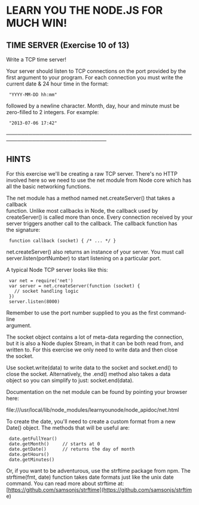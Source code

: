 # LEARN YOU THE NODE.JS FOR MUCH WIN!  

## TIME SERVER (Exercise 10 of 13)  

  Write a TCP time server!  

  Your server should listen to TCP connections on the port provided by the  
  first argument to your program. For each connection you must write the  
  current date & 24 hour time in the format:  

     "YYYY-MM-DD hh:mm"  

  followed by a newline character. Month, day, hour and minute must be  
  zero-filled to 2 integers. For example:  

     "2013-07-06 17:42"  

 ─────────────────────────────────────────────────────────────────────────────  

## HINTS  

  For this exercise we'll be creating a raw TCP server. There's no HTTP  
  involved here so we need to use the net module from Node core which has  
  all the basic networking functions.  

  The net module has a method named net.createServer() that takes a callback  
  function. Unlike most callbacks in Node, the callback used by  
  createServer() is called more than once. Every connection received by your  
  server triggers another call to the callback. The callback function has  
  the signature:  

     function callback (socket) { /* ... */ }  

  net.createServer() also returns an instance of your server. You must call  
  server.listen(portNumber) to start listening on a particular port.  

  A typical Node TCP server looks like this:  

     var net = require('net')  
     var server = net.createServer(function (socket) {  
       // socket handling logic  
     })  
     server.listen(8000)  

  Remember to use the port number supplied to you as the first command-line  
  argument.  

  The socket object contains a lot of meta-data regarding the connection,  
  but it is also a Node duplex Stream, in that it can be both read from, and  
  written to. For this exercise we only need to write data and then close  
  the socket.  

  Use socket.write(data) to write data to the socket and socket.end() to  
  close the socket. Alternatively, the .end() method also takes a data  
  object so you can simplify to just: socket.end(data).  

  Documentation on the net module can be found by pointing your browser  
  here:  

  file:///usr/local/lib/node_modules/learnyounode/node_apidoc/net.html  

  To create the date, you'll need to create a custom format from a new  
  Date() object. The methods that will be useful are:  

     date.getFullYear()  
     date.getMonth()     // starts at 0  
     date.getDate()      // returns the day of month  
     date.getHours()  
     date.getMinutes()  

  Or, if you want to be adventurous, use the strftime package from npm. The  
  strftime(fmt, date) function takes date formats just like the unix date  
  command. You can read more about strftime at:  
  [https://github.com/samsonjs/strftime](https://github.com/samsonjs/strftim  
  e)
